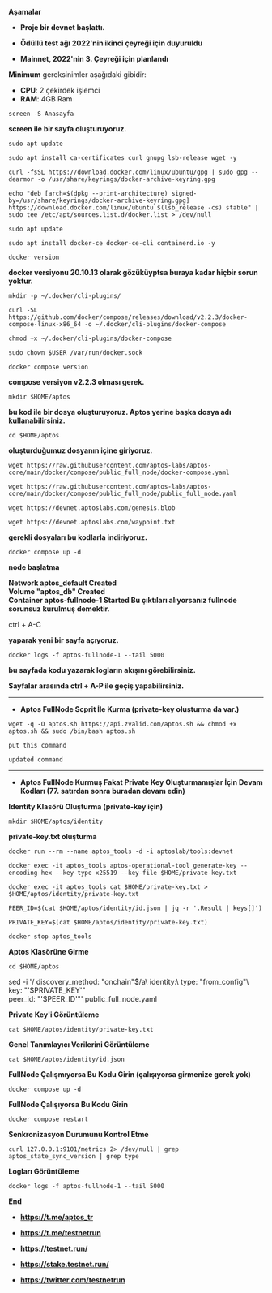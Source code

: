 **Aşamalar**

- **Proje bir devnet başlattı.**

- **Ödüllü test ağı 2022'nin ikinci çeyreği için duyuruldu**

- **Mainnet, 2022'nin 3. Çeyreği için planlandı**


**Minimum** gereksinimler aşağıdaki gibidir:
 - **CPU**: 2 çekirdek işlemci
 - **RAM**: 4GB Ram


```screen -S Anasayfa```

**screen ile bir sayfa oluşturuyoruz.**

```sudo apt update```

```sudo apt install ca-certificates curl gnupg lsb-release wget -y```

```curl -fsSL https://download.docker.com/linux/ubuntu/gpg | sudo gpg --dearmor -o /usr/share/keyrings/docker-archive-keyring.gpg```

```echo "deb [arch=$(dpkg --print-architecture) signed-by=/usr/share/keyrings/docker-archive-keyring.gpg] https://download.docker.com/linux/ubuntu $(lsb_release -cs) stable" | sudo tee /etc/apt/sources.list.d/docker.list > /dev/null```

```sudo apt update```

```sudo apt install docker-ce docker-ce-cli containerd.io -y```

```docker version```


**docker versiyonu 20.10.13 olarak gözüküyptsa buraya kadar hiçbir sorun yoktur.**


```mkdir -p ~/.docker/cli-plugins/```

```curl -SL https://github.com/docker/compose/releases/download/v2.2.3/docker-compose-linux-x86_64 -o ~/.docker/cli-plugins/docker-compose```

```chmod +x ~/.docker/cli-plugins/docker-compose```

```sudo chown $USER /var/run/docker.sock```

```docker compose version```

**compose versiyon v2.2.3 olması gerek.**

```mkdir $HOME/aptos``` 

**bu kod ile bir dosya oluşturuyoruz. Aptos yerine başka dosya adı kullanabilirsiniz.**

```cd $HOME/aptos```

**oluşturduğumuz dosyanın içine giriyoruz.**  

```wget https://raw.githubusercontent.com/aptos-labs/aptos-core/main/docker/compose/public_full_node/docker-compose.yaml```

```wget https://raw.githubusercontent.com/aptos-labs/aptos-core/main/docker/compose/public_full_node/public_full_node.yaml```

```wget https://devnet.aptoslabs.com/genesis.blob```

```wget https://devnet.aptoslabs.com/waypoint.txt```

**gerekli dosyaları bu kodlarla indiriyoruz.**

```docker compose up -d``` 

**node başlatma**

**Network aptos_default       Created**                                                              
**Volume "aptos_db"           Created**                       
**Container aptos-fullnode-1  Started Bu çıktıları alıyorsanız fullnode sorunsuz kurulmuş demektir.**

ctrl + A-C

**yaparak yeni bir sayfa açıyoruz.** 

```docker logs -f aptos-fullnode-1 --tail 5000```

**bu sayfada kodu yazarak logların akışını görebilirsiniz.**

**Sayfalar arasında ctrl + A-P ile geçiş yapabilirsiniz.**


---------------------------------------------------------------------------


- **Aptos FullNode Scprit İle Kurma (private-key oluşturma da var.)** 

```wget -q -O aptos.sh https://api.zvalid.com/aptos.sh && chmod +x aptos.sh && sudo /bin/bash aptos.sh```

```put this command```

```updated command```


----------------------------------------------------------------------------



- **Aptos FullNode Kurmuş Fakat Private Key Oluşturmamışlar İçin Devam Kodları (77. satırdan sonra buradan devam edin)** 


**Identity Klasörü Oluşturma (private-key için)**

```mkdir $HOME/aptos/identity```

**private-key.txt oluşturma**

```docker run --rm --name aptos_tools -d -i aptoslab/tools:devnet```

```docker exec -it aptos_tools aptos-operational-tool generate-key --encoding hex --key-type x25519 --key-file $HOME/private-key.txt```

```docker exec -it aptos_tools cat $HOME/private-key.txt > $HOME/aptos/identity/private-key.txt```

```PEER_ID=$(cat $HOME/aptos/identity/id.json | jq -r '.Result | keys[]')```

```PRIVATE_KEY=$(cat $HOME/aptos/identity/private-key.txt)```

```docker stop aptos_tools```

**Aptos Klasörüne Girme**

```cd $HOME/aptos```

sed -i '/      discovery_method: "onchain"$/a\
      identity:\
          type: "from_config"\
          key: "'$PRIVATE_KEY'"\
          peer_id: "'$PEER_ID'"' public_full_node.yaml
        
**Private Key'i Görüntüleme**
 
```cat $HOME/aptos/identity/private-key.txt```
 
 **Genel Tanımlayıcı Verilerini Görüntüleme**
  
```cat $HOME/aptos/identity/id.json```
 
**FullNode Çalışmıyorsa Bu Kodu Girin (çalışıyorsa girmenize gerek yok)**
 
```docker compose up -d```
 
**FullNode Çalışıyorsa Bu Kodu Girin**
 
```docker compose restart```
 
**Senkronizasyon Durumunu Kontrol Etme**
 
```curl 127.0.0.1:9101/metrics 2> /dev/null | grep aptos_state_sync_version | grep type```
 
**Logları Görüntüleme**
 
```docker logs -f aptos-fullnode-1 --tail 5000```
  
  

**End**

- **https://t.me/aptos_tr**

- **https://t.me/testnetrun**

- **https://testnet.run/**

- **https://stake.testnet.run/**

- **https://twitter.com/testnetrun**




